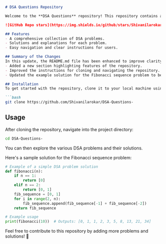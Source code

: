 ```markdown
# DSA Questions Repository

Welcome to the **DSA Questions** repository! This repository contains a collection of Data Structures and Algorithms (DSA) problems designed to help you enhance your coding skills. 

![GitHub Repo stars](https://img.shields.io/github/stars/Shivanilarokar/DSA-Questions-) ![GitHub forks](https://img.shields.io/github/forks/Shivanilarokar/DSA-Questions-) ![GitHub issues](https://img.shields.io/github/issues/Shivanilarokar/DSA-Questions-)

## Features
- A comprehensive collection of DSA problems.
- Solutions and explanations for each problem.
- Easy navigation and clear instructions for users.

## Summary of the Changes
In this update, the README.md file has been enhanced to improve clarity and provide better guidance for users:
- Added a new section highlighting features of the repository.
- Improved the instructions for cloning and navigating the repository.
- Updated the example solution for the Fibonacci sequence problem to be more comprehensive.

## Installation
To get started with the repository, clone it to your local machine using the following command:

```bash
git clone https://github.com/Shivanilarokar/DSA-Questions-
```

## Usage
After cloning the repository, navigate into the project directory:

```bash
cd DSA-Questions-
```

You can then explore the various DSA problems and their solutions.

Here's a sample solution for the Fibonacci sequence problem:

```python
# Example of a simple DSA problem solution
def fibonacci(n):
    if n == 1:
        return [0]
    elif n == 2:
        return [0, 1]
    fib_sequence = [0, 1]
    for i in range(2, n):
        fib_sequence.append(fib_sequence[-1] + fib_sequence[-2])
    return fib_sequence

# Example usage
print(fibonacci(10))  # Outputs: [0, 1, 1, 2, 3, 5, 8, 13, 21, 34]
```

Feel free to contribute to this repository by adding more problems and solutions! 🚀
```